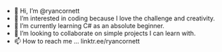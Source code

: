 - 👋 Hi, I’m @ryancornett
- 👀 I’m interested in coding because I love the challenge and creativity.
- 🌱 I’m currently learning C# as an absolute beginner.
- 💞️ I’m looking to collaborate on simple projects I can learn with.
- 📫 How to reach me ... linktr.ee/ryancornett

<!---
ryancornett/ryancornett is a ✨ special ✨ repository because its `README.md` (this file) appears on your GitHub profile.
You can click the Preview link to take a look at your changes.
--->
